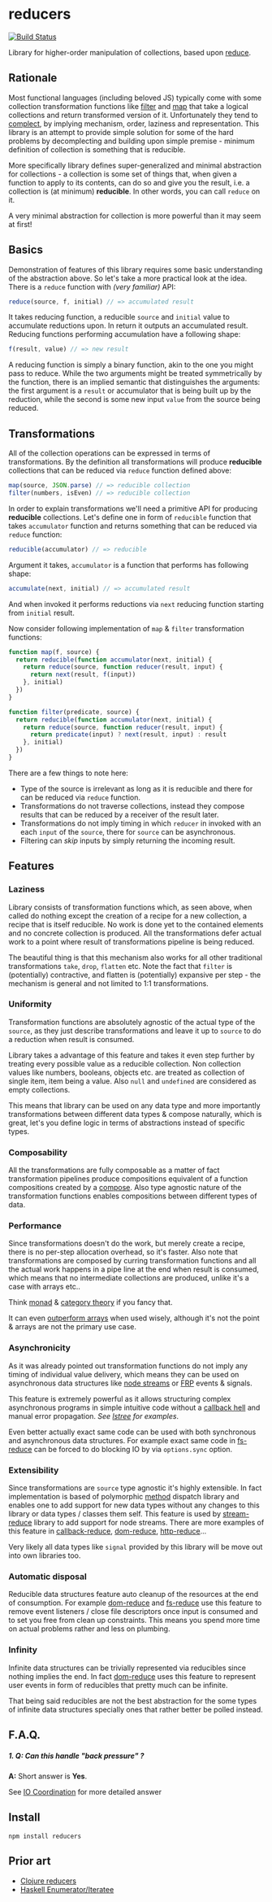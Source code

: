 # reducers

[![Build Status](https://secure.travis-ci.org/Gozala/reducers.png)](http://travis-ci.org/Gozala/reducers)

Library for higher-order manipulation of collections, based upon [reduce][].

## Rationale

Most functional languages (including beloved JS) typically come with some
collection transformation functions like [filter][] and [map][] that take a
logical collections and return transformed version of it. Unfortunately they
tend to [complect][], by implying mechanism, order, laziness and
representation. This library is an attempt to provide simple solution for
some of the hard problems by decomplecting and building upon simple premise -
minimum definition of collection is something that is reducible.

More specifically library defines super-generalized and minimal abstraction for
collections - a collection is some set of things that, when given a function to
apply to its contents, can do so and give you the result, i.e. a collection is
(at minimum) **reducible**. In other words, you can call `reduce` on it.

A very minimal abstraction for collection is more powerful than it may seem at
first!

## Basics

Demonstration of features of this library requires some basic understanding of
the abstraction above. So let's take a more practical look at the idea. There
is a `reduce` function with *(very familiar)* API:

```js
reduce(source, f, initial) // => accumulated result
```

It takes reducing function, a reducible `source` and `initial` value to
accumulate reductions upon. In return it outputs an accumulated result.
Reducing functions performing accumulation have a following shape:

```js
f(result, value) // => new result
```

A reducing function is simply a binary function, akin to the one you might pass
to reduce. While the two arguments might be treated symmetrically by the
function, there is an implied semantic that distinguishes the arguments:
the first argument is a `result` or accumulator that is being built up by the
reduction, while the second is some new input `value` from the source being
reduced.

## Transformations

All of the collection operations can be expressed in terms of transformations.
By the definition all transformations will produce **reducible** collections
that can be reduced via `reduce` function defined above:

```js
map(source, JSON.parse) // => reducible collection
filter(numbers, isEven) // => reducible collection
```

In order to explain transformations we'll need a primitive API for producing
**reducible** collections. Let's define one in form of `reducible` function
that takes `accumulator` function and returns something that can be reduced
via `reduce` function:


```js
reducible(accumulator) // => reducible
```

Argument it takes, `accumulator` is a function that performs has following shape:

```js
accumulate(next, initial) // => accumulated result
```

And when invoked it performs reductions via `next` reducing function starting
from `initial` result.


Now consider following implementation of `map` & `filter` transformation
functions:

```js
function map(f, source) {
  return reducible(function accumulator(next, initial) {
    return reduce(source, function reducer(result, input) {
      return next(result, f(input))
    }, initial)
  })
}

function filter(predicate, source) {
  return reducible(function accumulator(next, initial) {
    return reduce(source, function reducer(result, input) {
      return predicate(input) ? next(result, input) : result
    }, initial)
  })
}
```

There are a few things to note here:

  - Type of the source is irrelevant as long as it is reducible and there for
    can be reduced via `reduce` function.
  - Transformations do not traverse collections, instead they compose results
    that can be reduced by a receiver of the result later.
  - Transformations do not imply timing in which `reducer` in invoked with an
    each `input` of the `source`, there for `source` can be asynchronous.
  - Filtering can *skip* inputs by simply returning the incoming result.


## Features

### Laziness

Library consists of transformation functions which, as seen above, when called
do nothing except the creation of a recipe for a new collection, a recipe that
is itself reducible. No work is done yet to the contained elements and no
concrete collection is produced. All the transformations defer actual work
to a point where result of transformations pipeline is being reduced.

The beautiful thing is that this mechanism also works for all other traditional
transformations `take`, `drop`, `flatten` etc. Note the fact that `filter` is
(potentially) contractive, and flatten is (potentially) expansive per step -
the mechanism is general and not limited to 1:1 transformations.

### Uniformity

Transformation functions are absolutely agnostic of the actual type of the
`source`, as they just describe transformations and leave it up to `source`
to do a reduction when result is consumed.

Library takes a advantage of this feature and takes it even step further by
treating every possible value as a reducible collection. Non collection values
like numbers, booleans, objects etc. are treated as collection of single item,
item being a value. Also `null` and `undefined` are considered as empty
collections.

This means that library can be used on any data type and more importantly
transformations between different data types & compose naturally, which is
great, let's you define logic in terms of abstractions instead of specific
types.

### Composability

All the transformations are fully composable as a matter of fact transformation
pipelines produce compositions equivalent of a function compositions created by
a [compose][]. Also type agnostic nature of the transformation functions enables
compositions between different types of data.

### Performance

Since transformations doesn't do the work, but merely create a recipe, there is
no per-step allocation overhead, so it's faster. Also note that transformations
are composed by curring transformation functions and all the actual work happens
in a pipe line at the end when result is consumed, which means that no
intermediate collections are produced, unlike it's a case with arrays etc..

Think [monad][] & [category theory][] if you fancy that.

It can even [outperform arrays][benchmarks] when used wisely, although it's not
the point & arrays are not the primary use case.

### Asynchronicity

As it was already pointed out transformation functions do not imply any timing
of individual value delivery, which means they can be used on asynchronous
data structures like [node streams][stream-reduce] or [FRP][] events & signals.

This feature is extremely powerful as it allows structuring complex asynchronous
programs in simple intuitive code without a [callback hell][] and manual error
propagation. _See [lstree][] for examples_.

Even better actually exact same code can be used with both synchronous and
asynchronous data structures. For example exact same code in [fs-reduce][]
can be forced to do blocking IO by via `options.sync` option.

### Extensibility

Since transformations are `source` type agnostic it's highly extensible. In
fact implementation is based of polymorphic [method][] dispatch library and
enables one to add support for new data types without any changes to this
library or data types / classes them self. This feature is used by
[stream-reduce][] library to add support for node streams. There are more
examples of this feature in [callback-reduce][], [dom-reduce][],
[http-reduce][]...

Very likely all data types like `signal` provided by this library will be move
out into own libraries too.

### Automatic disposal

Reducible data structures feature auto cleanup of the resources at the end of
consumption. For example [dom-reduce][] and [fs-reduce][] use this feature to
remove event listeners / close file descriptors once input is consumed and to
set you free from clean up constraints. This means you spend more time on
actual problems rather and less on plumbing.

### Infinity

Infinite data structures can be trivially represented via reducibles since
nothing implies the end. In fact [dom-reduce][] uses this feature to represent
user events in form of reducibles that pretty much can be infinite.

That being said reducibles are not the best abstraction for the some types of
infinite data structures specially ones that rather better be polled instead.

## F.A.Q.


##### 1. Q: Can this handle "back pressure" ?  
   
**A:** Short answer is **Yes**.

See [IO Coordination] for more detailed answer




## Install

    npm install reducers

## Prior art

- [Clojure reducers][]
- [Haskell Enumerator/Iteratee][]

[Clojure reducers]:http://clojure.com/blog/2012/05/15/anatomy-of-reducer.html
[Haskell Enumerator/Iteratee]:http://www.haskell.org/haskellwiki/Enumerator_and_iteratee

[reduce]:http://en.wikipedia.org/wiki/Reduce_%28higher-order_function%29
[map reduce]:http://en.wikipedia.org/wiki/MapReduce
[map]:https://developer.mozilla.org/en-US/docs/JavaScript/Reference/Global_Objects/Array/map
[filter]:https://developer.mozilla.org/en-US/docs/JavaScript/Reference/Global_Objects/Array/filter
[Uniformity]:http://en.wikipedia.org/wiki/Uniformity_%28complexity%29#Uniformity
[complect]:http://www.infoq.com/presentations/Simple-Made-Easy
[compose]:http://underscorejs.org/#compose
[monad]:http://en.wikipedia.org/wiki/Monad_%28category_theory%29
[Category theory]:http://en.wikipedia.org/wiki/Category_theory]
[benchmarks]:http://jsperf.com/reducibles/4
[stream-reduce]:https://github.com/Gozala/stream-reduce
[FRP]:http://en.wikipedia.org/wiki/Functional_reactive_programming
[method]:https://github.com/Gozala/method
[callback-reduce]:https://github.com/Gozala/callback-reduce
[dom-reduce]:https://github.com/Gozala/dom-reduce
[http-reduce]:https://github.com/Gozala/http-reduce
[callback hell]:http://callbackhell.com/
[fs-reduce]:https://github.com/Gozala/fs-reduce
[lstree]:https://github.com/Gozala/callback-reduce

[IO Coordination]:https://github.com/Gozala/reducers/wiki/IO-Coordination